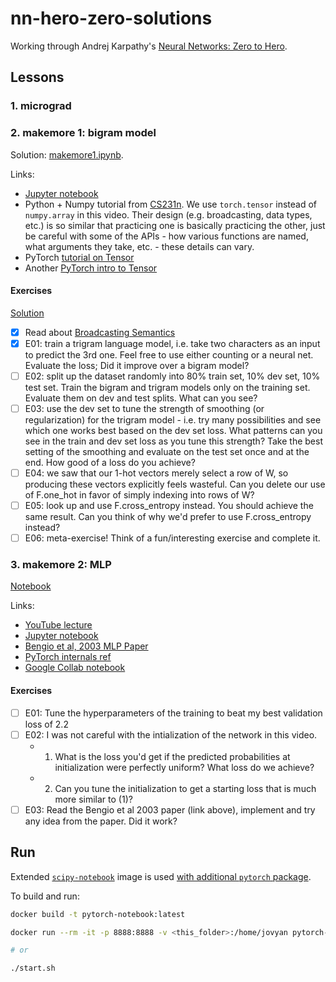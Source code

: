 # nn-hero-zero-solutions

Working through Andrej Karpathy's [Neural Networks: Zero to Hero](https://karpathy.ai/zero-to-hero.html).

## Lessons

### 1. micrograd

### 2. makemore 1: bigram model

Solution: [makemore1.ipynb](./makemore1.ipynb).

Links:

- [Jupyter notebook](https://github.com/karpathy/nn-zero-to-hero/blob/master/lectures/makemore/makemore_part1_bigrams.ipynb)
- Python + Numpy tutorial from [CS231n](https://cs231n.github.io/python-numpy-tutorial/). We use `torch.tensor` instead of `numpy.array` in this video. Their design (e.g. broadcasting, data types, etc.) is so similar that practicing one is basically practicing the other, just be careful with some of the APIs - how various functions are named, what arguments they take, etc. - these details can vary.
- PyTorch [tutorial on Tensor](https://pytorch.org/tutorials/beginner/basics/tensorqs_tutorial.html)
- Another [PyTorch intro to Tensor](https://pytorch.org/tutorials/beginner/nlp/pytorch_tutorial.html)

#### Exercises

[Solution](./makemore1_exercises.ipynb)

- [x] Read about [Broadcasting Semantics](https://pytorch.org/docs/stable/notes/broadcasting.html)
- [x] E01: train a trigram language model, i.e. take two characters as an input to predict the 3rd one. Feel free to use either counting or a neural net. Evaluate the loss; Did it improve over a bigram model?
- [ ] E02: split up the dataset randomly into 80% train set, 10% dev set, 10% test set. Train the bigram and trigram models only on the training set. Evaluate them on dev and test splits. What can you see?
- [ ] E03: use the dev set to tune the strength of smoothing (or regularization) for the trigram model - i.e. try many possibilities and see which one works best based on the dev set loss. What patterns can you see in the train and dev set loss as you tune this strength? Take the best setting of the smoothing and evaluate on the test set once and at the end. How good of a loss do you achieve?
- [ ] E04: we saw that our 1-hot vectors merely select a row of W, so producing these vectors explicitly feels wasteful. Can you delete our use of F.one_hot in favor of simply indexing into rows of W?
- [ ] E05: look up and use F.cross_entropy instead. You should achieve the same result. Can you think of why we'd prefer to use F.cross_entropy instead?
- [ ] E06: meta-exercise! Think of a fun/interesting exercise and complete it.

### 3. makemore 2: MLP

[Notebook](./makemore2.ipynb)

Links:

- [YouTube lecture](https://www.youtube.com/watch?v=TCH_1BHY58I)
- [Jupyter notebook](https://github.com/karpathy/nn-zero-to-hero/blob/master/lectures/makemore/makemore_part2_mlp.ipynb)
- [Bengio et al, 2003 MLP Paper](https://www.jmlr.org/papers/volume3/bengio03a/bengio03a.pdf)
- [PyTorch internals ref](http://blog.ezyang.com/2019/05/pytorch-internals/)
- [Google Collab notebook](https://colab.research.google.com/drive/1YIfmkftLrz6MPTOO9Vwqrop2Q5llHIGK?usp=sharing)

#### Exercises

- [ ] E01: Tune the hyperparameters of the training to beat my best validation loss of 2.2
- [ ] E02: I was not careful with the intialization of the network in this video.
  - 1. What is the loss you'd get if the predicted probabilities at initialization were perfectly uniform? What loss do we achieve?
  - 2. Can you tune the initialization to get a starting loss that is much more similar to (1)?
- [ ] E03: Read the Bengio et al 2003 paper (link above), implement and try any idea from the paper. Did it work?

## Run

Extended [`scipy-notebook`](https://hub.docker.com/r/jupyter/scipy-notebook/) image is used [with additional `pytorch` package](./Dockerfile).

To build and run:

```sh
docker build -t pytorch-notebook:latest

docker run --rm -it -p 8888:8888 -v <this_folder>:/home/jovyan pytorch-notebook:latest

# or

./start.sh
```
